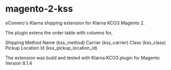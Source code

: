 # magento-2-kss
eComero's Klarna shipping extension for Klarna KCO3 Magento 2.

The plugin extens the order table with columns for,

Shipping Method Name (kss_method)
Carrier (kss_carrier)
Class (kss_class)
Pickup Location Id (kss_pickup_location_id)

The extension was build and tested with Klarna KCO3 plugin for Magento Version 8.1.4

